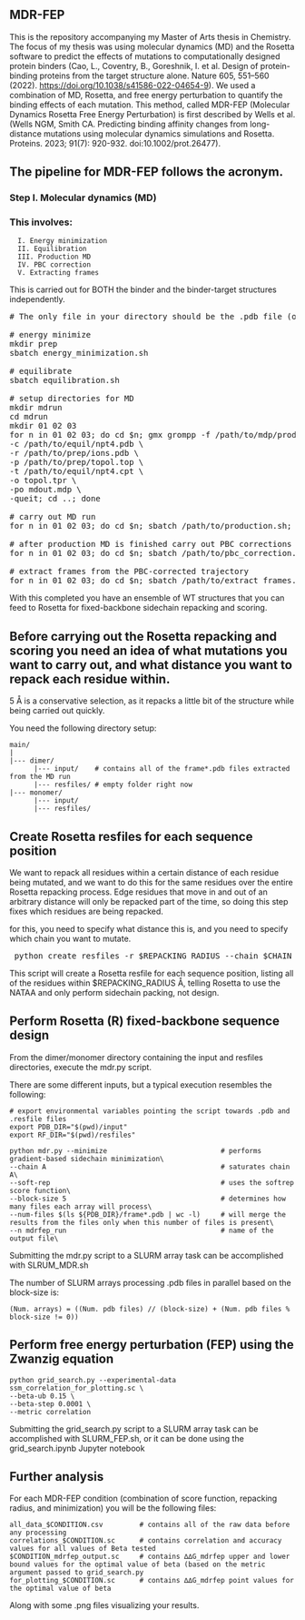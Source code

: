MDR-FEP
----

This is the repository accompanying my Master of Arts thesis in Chemistry. The focus of my thesis was using molecular dynamics (MD) and the Rosetta software to predict the effects of mutations to computationally designed protein binders (Cao, L., Coventry, B., Goreshnik, I. et al. Design of protein-binding proteins from the target structure alone. Nature 605, 551–560 (2022). https://doi.org/10.1038/s41586-022-04654-9). We used a combination of MD, Rosetta, and free energy perturbation to quantify the binding effects of each mutation. This method, called MDR-FEP (Molecular Dynamics Rosetta Free Energy Perturbation) is first described by Wells et al. (Wells NGM, Smith CA. Predicting binding affinity changes from long-distance mutations using molecular dynamics simulations and Rosetta. Proteins. 2023; 91(7): 920-932. doi:10.1002/prot.26477).

## The pipeline for MDR-FEP follows the acronym.
### Step I. Molecular dynamics (MD)
### This involves:
```
  I. Energy minimization  
  II. Equilibration  
  III. Production MD  
  IV. PBC correction  
  V. Extracting frames
```
  This is carried out for BOTH the binder and the binder-target structures independently.

<pre># The only file in your directory should be the .pdb file (of either the monomer or the dimer)

# energy minimize
mkdir prep
sbatch energy_minimization.sh

# equilibrate
sbatch equilibration.sh

# setup directories for MD
mkdir mdrun
cd mdrun
mkdir 01 02 03
for n in 01 02 03; do cd $n; gmx grompp -f /path/to/mdp/production_1000ns.mdp \
-c /path/to/equil/npt4.pdb \
-r /path/to/prep/ions.pdb \
-p /path/to/prep/topol.top \
-t /path/to/equil/npt4.cpt \
-o topol.tpr \
-po mdout.mdp \
-queit; cd ..; done

# carry out MD run
for n in 01 02 03; do cd $n; sbatch /path/to/production.sh; cd ..; done

# after production MD is finished carry out PBC corrections
for n in 01 02 03; do cd $n; sbatch /path/to/pbc_correction.sh; cd ..; done

# extract frames from the PBC-corrected trajectory
for n in 01 02 03; do cd $n; sbatch /path/to/extract_frames.sh; cd ..; done</pre>

With this completed you have an ensemble of WT structures that you can feed to Rosetta for fixed-backbone sidechain repacking and scoring.

## Before carrying out the Rosetta repacking and scoring you need an idea of what mutations you want to carry out, and what distance you want to repack each residue within. 
5 Å is a conservative selection, as it repacks a little bit of the structure while being carried out quickly.

You need the following directory setup:
```
main/
|
|--- dimer/
      |--- input/    # contains all of the frame*.pdb files extracted from the MD run
      |--- resfiles/ # empty folder right now
|--- monomer/
      |--- input/
      |--- resfiles/
```

## Create Rosetta resfiles for each sequence position
We want to repack all residues within a certain distance of each residue being mutated, and we want to do this for the same residues over the entire Rosetta repacking process. Edge residues that move in and out of an arbitrary distance will only be repacked part of the time, so doing this step fixes which residues are being repacked.

for this, you need to specify what distance this is, and you need to specify which chain you want to mutate. 
<pre> python create_resfiles -r $REPACKING_RADIUS --chain $CHAIN_TO_BE_MUTATED </pre>

This script will create a Rosetta resfile for each sequence position, listing all of the residues within $REPACKING_RADIUS Å, telling Rosetta to use the NATAA and only perform sidechain packing, not design.

## Perform Rosetta (R) fixed-backbone sequence design
From the dimer/monomer directory containing the input and resfiles directories, execute the mdr.py script.

There are some different inputs, but a typical execution resembles the following:
```
# export environmental variables pointing the script towards .pdb and .resfile files
export PDB_DIR="$(pwd)/input"
export RF_DIR="$(pwd)/resfiles"

python mdr.py --minimize                            # performs gradient-based sidechain minimization\
--chain A                                           # saturates chain A\
--soft-rep                                          # uses the softrep score function\
--block-size 5                                      # determines how many files each array will process\
--num-files $(ls ${PDB_DIR}/frame*.pdb | wc -l)     # will merge the results from the files only when this number of files is present\
--n mdrfep_run                                      # name of the output file\
```
Submitting the mdr.py script to a SLURM array task can be accomplished with SLRUM_MDR.sh

The number of SLURM arrays processing .pdb files in parallel based on the block-size is:

```(Num. arrays) = ((Num. pdb files) // (block-size) + (Num. pdb files % block-size != 0))```

## Perform free energy perturbation (FEP) using the Zwanzig equation

```angular2html
python grid_search.py --experimental-data ssm_correlation_for_plotting.sc \
--beta-ub 0.15 \
--beta-step 0.0001 \
--metric correlation
```
Submitting the grid_search.py script to a SLURM array task can be accomplished with SLURM_FEP.sh, or it can be done using the grid_search.ipynb Jupyter notebook

## Further analysis
For each MDR-FEP condition (combination of score function, repacking radius, and minimization) you will be the following files:
```angular2html
all_data_$CONDITION.csv         # contains all of the raw data before any processing
correlations_$CONDITION.sc      # contains correlation and accuracy values for all values of Beta tested
$CONDITION_mdrfep_output.sc     # contains ∆∆G_mdrfep upper and lower bound values for the optimal value of beta (based on the metric argument passed to grid_search.py
for_plotting_$CONDITION.sc      # contains ∆∆G_mdrfep point values for the optimal value of beta
```

Along with some .png files visualizing your results.

